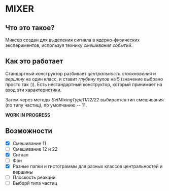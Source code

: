 # MIXER 

## Что это такое?

Миксер создан для выделения сигнала в ядерно-физических экспериментов, используя 
технику _смешивания событий_.

## Как это работает 

Стандартный конструктор разбивает _центральность столкновения_ и _вершину_ на один класс, и 
ставит _глубину пулов_ на 5 (значение выбрано просто так :)). Есть нестандартный конструктор, 
который принимает на вход эти характеристики. 

Затем через методы _SetMixingType11/12/22_ выбирается тип смешивания (по типу частиц), 
по умолчанию -- 11.

**WORK IN PROGRESS**
## Возможности 

- [x] Смешивание 11
- [ ] Смешивание 12 и 22
- [x] Сигнал
- [ ] Фон
- [x] Разные папки и гистограммы для разных классов центральностей и вершины
- [ ] Плоскость реакции
- [ ] Выборй типа частиц
